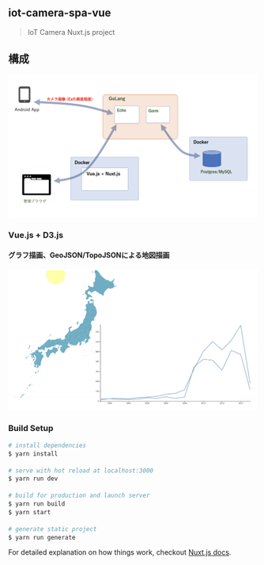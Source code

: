 

## iot-camera-spa-vue

> IoT Camera Nuxt.js project

## 構成

![image](_documents/images/IoTCamera_summary.png)

### Vue.js + D3.js

#### グラフ描画、GeoJSON/TopoJSONによる地図描画


![image](_documents/images/Vue_D3.png)

### Build Setup

``` bash
# install dependencies
$ yarn install

# serve with hot reload at localhost:3000
$ yarn run dev

# build for production and launch server
$ yarn run build
$ yarn start

# generate static project
$ yarn run generate
```

For detailed explanation on how things work, checkout [Nuxt.js docs](https://nuxtjs.org).
